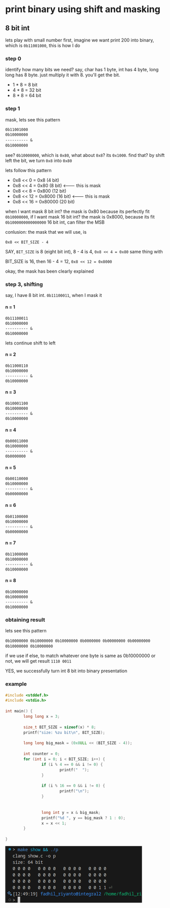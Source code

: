 # print binary using shift and masking

## 8 bit int
lets play with small number first, imagine we want print 200 into binary, which is `0b11001000`, this is how I do

### step 0
identify how many bits we need?
say, char has 1 byte, int has 4 byte, long long has 8 byte. just multiply it with 8. you'll get the bit.

- 1 * 8 = 8 bit
- 4 * 8 = 32 bit
- 8 * 8 = 64 bit

### step 1
mask, lets see this pattern

```txt
0b11001000
0b10000000
---------- &
0b10000000
```

see? `0b10000000`, which is `0x80`, what about `0x8`? its `0x1000`. find that? by shift left the bit, we turn `0x8` into `0x80`

lets follow this pattern

- 0x8 << 0  = 0x8 			(4 bit)
- 0x8 << 4  = 0x80     		(8 bit) <--- this is mask
- 0x8 << 8  = 0x800     	(12 bit)
- 0x8 << 12 = 0x8000     	(16 bit) <--- this is mask
- 0x8 << 16 = 0x80000  		(20 bit)

when I want mask 8 bit int? the mask is 0x80 because its perfectly fit `0b10000000`, if I want mask 16 bit int? the mask is 0x8000, because its fit `0b1000000000000000` 16 bit int, can filter the MSB

conlusion: 
the mask that we will use, is 

`0x8 << BIT_SIZE - 4`

SAY, `BIT_SIZE` is 8 (eight bit int), 8 - 4 is 4, `0x8 << 4 = 0x80`
same thing with

BIT_SIZE is 16, then 16 - 4 = 12, `0x8 << 12 = 0x8000`

okay, the mask has been clearly explained

### step 3, shifting
say, I have 8 bit int. `0b11100011`, when I mask it

#### n = 1
```
0b11100011
0b10000000
---------- &
0b10000000
```

lets continue shift to left 
#### n = 2
```
0b11000110
0b10000000
---------- &
0b10000000
```
#### n = 3
```
0b10001100
0b10000000
---------- &
0b10000000
```
#### n = 4
```
0b00011000
0b10000000
---------- &
0b0000000
```
#### n = 5
```
0b00110000
0b10000000
---------- &
0b00000000
```
#### n = 6
```
0b01100000
0b10000000
---------- &
0b00000000
```

#### n = 7
```
0b11000000
0b10000000
---------- &
0b10000000
```
#### n = 8
```
0b10000000
0b10000000
---------- &
0b10000000
```
### obtaining result
lets see this pattern

`0b10000000 0b10000000 0b10000000 0b0000000 0b00000000 0b00000000 0b10000000 0b10000000`

if we use if else, to match whatever one byte is same as 0b10000000 or not, we will get result
`1110 0011`

YES, we successfully turn int 8 bit into binary presentation

### example
```c
#include <stddef.h>
#include <stdio.h>

int main() {
        long long x = 3;

        size_t BIT_SIZE = sizeof(x) * 8;
        printf("size: %zu bit\n", BIT_SIZE);

        long long big_mask = (0x8ULL << (BIT_SIZE - 4));

        int counter = 0;
        for (int i = 0; i < BIT_SIZE; i++) {
                if (i % 4 == 0 && i != 0) {
                        printf("  ");
                }

                if (i % 16 == 0 && i != 0) {
                        printf("\n");
                }

                
                long int y = x & big_mask;
                printf("%d ", y == big_mask ? 1 : 0);
                x = x << 1;
        }
       
}
```

![image](../_images/f4c49ae0150291afc943b1c0d3adb4786a0768a73c6aea239966843d52ce7c036f588724916621a890b4a2a6798ca26bfd7d92e8cb0081f203ea742f.png)
